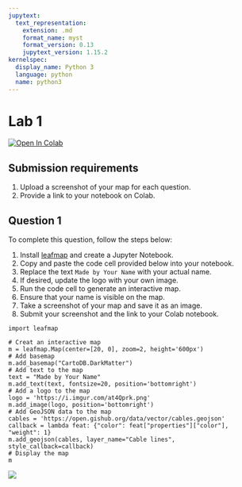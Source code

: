 ```yaml
---
jupytext:
  text_representation:
    extension: .md
    format_name: myst
    format_version: 0.13
    jupytext_version: 1.15.2
kernelspec:
  display_name: Python 3
  language: python
  name: python3
---
```


# Lab 1

[![Open In Colab](https://colab.research.google.com/assets/colab-badge.svg)](https://colab.research.google.com/github/giswqs/geog-414/blob/master/book/labs/lab_01.ipynb)

## Submission requirements

1. Upload a screenshot of your map for each question.
2. Provide a link to your notebook on Colab.

## Question 1

To complete this question, follow the steps below:

1. Install [leafmap](https://leafmap.org) and create a Jupyter Notebook.
2. Copy and paste the code cell provided below into your notebook.
3. Replace the text `Made by Your Name` with your actual name.
4. If desired, update the logo with your own image.
5. Run the code cell to generate an interactive map.
6. Ensure that your name is visible on the map.
7. Take a screenshot of your map and save it as an image.
8. Submit your screenshot and the link to your Colab notebook.

```{code-cell} ipython3
import leafmap

# Creat an interactive map
m = leafmap.Map(center=[20, 0], zoom=2, height='600px')
# Add basemap
m.add_basemap("CartoDB.DarkMatter")
# Add text to the map
text = "Made by Your Name"
m.add_text(text, fontsize=20, position='bottomright')
# Add a logo to the map
logo = 'https://i.imgur.com/at4Qprk.png'
m.add_image(logo, position='bottomright')
# Add GeoJSON data to the map
cables = 'https://open.gishub.org/data/vector/cables.geojson'
callback = lambda feat: {"color": feat["properties"]["color"], "weight": 1}
m.add_geojson(cables, layer_name="Cable lines", style_callback=callback)
# Display the map
m
```

![](https://i.imgur.com/ZfZCdhL.png)
